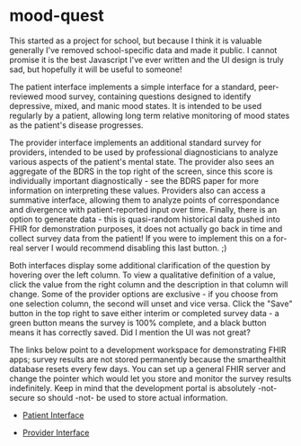 # mood-quest

This started as a project for school, but because I think it is valuable generally I've removed school-specific data and made it public.  I cannot promise it is the best Javascript I've ever written and the UI design is truly sad, but hopefully it will be useful to someone!

The patient interface implements a simple interface for a standard, peer-reviewed mood survey, containing questions designed to identify depressive, mixed, and manic mood states. It is intended to be used regularly by a patient, allowing long term relative monitoring of mood states as the patient's disease progresses.

The provider interface implements an additional standard survey for providers, intended to be used by professional diagnosticians to analyze various aspects of the patient's mental state. The provider also sees an aggregate of the BDRS in the top right of the screen, since this score is individually important diagnostically - see the BDRS paper for more information on interpreting these values. Providers also can access a summative interface, allowing them to analyze points of correspondance and divergence with patient-reported input over time. Finally, there is an option to generate data - this is quasi-random historical data pushed into FHIR for demonstration purposes, it does not actually go back in time and collect survey data from the patient!  If you were to implement this on a for-real server I would recommend disabling this last button. ;)

Both interfaces display some additional clarification of the question by hovering over the left column.  To view a qualitative definition of a value, click the value from the right column and the description in that column will change.  Some of the provider options are exclusive - if you choose from one selection column, the second will unset and vice versa.  Click the "Save" button in the top right to save either interim or completed survey data - a green button means the survey is 100% complete, and a black button means it has correctly saved.  Did I mention the UI was not great?

The links below point to a development workspace for demonstrating FHIR apps; survey results are not stored permanently because the smarthealthit database resets every few days.  You can set up a general FHIR server and change the pointer which would let you store and monitor the survey results indefinitely.  Keep in mind that the development portal is absolutely -not- secure so should -not- be used to store actual information.

* [Patient Interface](https://launch.smarthealthit.org/?auth_error=&fhir_version_1=r4&fhir_version_2=r4&iss=&launch_pp=1&launch_url=https%3A%2F%2Ftimcrone.github.io%2Fmood-quest%2Fpatient%2Flaunch.html&patient=&prov_skip_auth=1&provider=&pt_skip_auth=1&public_key=&sb=&sde=&sim_ehr=0&token_lifetime=15&user_pt=)

* [Provider Interface](https://launch.smarthealthit.org/?auth_error=&fhir_version_1=r4&fhir_version_2=r4&iss=&launch_ehr=1&launch_url=https%3A%2F%2Ftimcrone.github.io%2Fmood-quest%2Fprovider%2Flaunch.html&patient=&prov_skip_auth=1&provider=&pt_skip_auth=1&public_key=&sb=&sde=&sim_ehr=0&token_lifetime=15&user_pt=)
